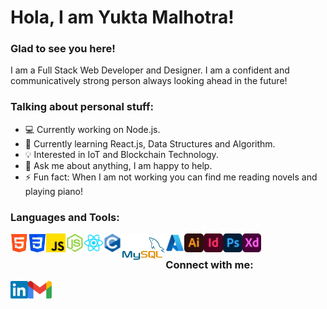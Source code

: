 <h1> Hola, I am Yukta Malhotra! </h1>

<h3> Glad to see you here! </h3>

I am a Full Stack Web Developer and Designer. I am a confident and communicatively strong person always looking ahead in the future!

<h3> Talking about personal stuff: </h3>

- 💻 Currently working on Node.js.
- 📖 Currently learning React.js, Data Structures and Algorithm.
- 💡 Interested in IoT and Blockchain Technology.
- 💬 Ask me about anything, I am happy to help.
- ⚡ Fun fact: When I am not working you can find me reading novels and playing piano!

<h3> Languages and Tools: </h3>

<img align = "left" src = "Logos/html.png" alt = "HTML" height = "30px"> 
<img align = "left" src = "Logos/css.png" alt = "CSS" height = "30px"> 
<img align = "left"src = "Logos/js.png" alt = "JavaScript" height = "30px"> 
<img align = "left" src = "Logos/nodejs.png" alt = "NodeJs" height = "30px"> 
<img align = "left" src = "Logos/reactjs.png" alt = "ReactJs" height = "30px"> 
<img align = "left" src = "Logos/cpp.png" alt = "C++" height = "30px"> 
<img align = "left" src = "Logos/mysql.png" alt = "MySQL" height = "45px">
<img align = "left" src = "Logos/azure.png" alt = "Microsoft Azure" height = "30px"> 
<img align = "left" src = "Logos/ai.png" alt = "Adobe Illustrator" height = "30px"> 
<img align = "left" src = "Logos/id.png" alt = "Adobe InDesign" height = "30px"> 
<img align = "left" src = "Logos/ps.png" alt = "Adobe Photoshop" height = "30px"> 
<img align = "left" src = "Logos/xd.png" alt = "Adobe XD" height = "30px">

<br>

<h3> Connect with me: </h3>

<a href = "https://www.linkedin.com/in/yukta-malhotra-3740ab222/" target = "_blank"> <img align = "left" src = "Logos/linkedin.png" alt = "Linkedin Profile" height = "28px"> </a>
<a href = "mailto:yukta.51202.malhotra@gmail.com"> <img align = "left" src = "Logos/gmail.png" alt = "Gmail" height = "28px"> </a>